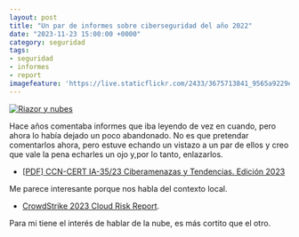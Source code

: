 ```yaml
---
layout: post
title: "Un par de informes sobre ciberseguridad del año 2022"
date: "2023-11-23 15:00:00 +0000"
category: seguridad
tags:
- seguridad
- informes
- report
imagefeature: 'https://live.staticflickr.com/2433/3675713841_9565a9229e.jpg'
---
```

<a href="https://www.flickr.com/photos/fernand0/3675713841/" title="Riazor y nubes"><img src="https://live.staticflickr.com/2433/3675713841_9565a9229e.jpg" alt="Riazor y nubes" class="img-responsive img-centered"></a>

Hace años comentaba informes que iba leyendo de vez en cuando, pero ahora lo había dejado un poco abandonado. No es que pretendar comentarlos ahora, pero estuve echando un vistazo a un par de ellos y creo que vale la pena echarles un ojo y,por lo tanto, enlazarlos.

* [[PDF] CCN-CERT IA-35/23 Ciberamenazas y Tendencias. Edición 2023](https://www.ccn-cert.cni.es/es/informes/informes-ccn-cert-publicos/7188-ccn-cert-ia-35-23-ciberamenazas-y-tendencias-edicion-2023/file.html)

Me parece interesante porque nos habla del contexto local.

* [CrowdStrike 2023 Cloud Risk Report](https://www.crowdstrike.com/cloud-risk-report/).

Para mi tiene el interés de hablar de la nube, es más cortito que el otro.
